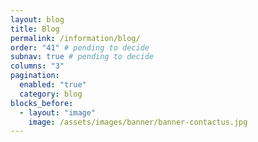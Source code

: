 ```yaml
---
layout: blog
title: Blog
permalink: /information/blog/
order: "41" # pending to decide
subnav: true # pending to decide
columns: "3"
pagination: 
  enabled: "true"
  category: blog
blocks_before:
  - layout: "image"
    image: /assets/images/banner/banner-contactus.jpg
---
```


